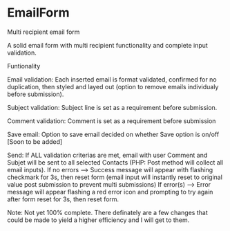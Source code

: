 # EmailForm
Multi recipient email form

A solid email form with multi recipient functionality and complete input validation.

Funtionality

Email validation: Each inserted email is format validated, confirmed for no duplication, then styled and layed out (option to remove emails individualy before submission).

Subject validation: Subject line is set as a requirement before submission. 

Comment validation: Comment is set as a requirement before submission

Save email: Option to save email decided on whether Save option is on/off [Soon to be added]

Send: If ALL validation criterias are met, email with user Comment and Subjet will be sent to all selected Contacts (PHP: Post method will collect all email inputs). 
		If no errors --> Success message will appear with flashing checkmark for 3s, then reset form (email input will instantly reset to original value post submission to prevent multi submissions)
		If error(s)  --> Error message will appear flashing a red error icon and prompting to try again after form reset for 3s, then reset form.


Note: Not yet 100% complete. There definately are a few changes that could be made to yield a higher efficiency and I will get to them.
